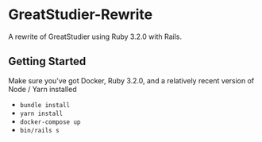 # GreatStudier-Rewrite

A rewrite of GreatStudier using Ruby 3.2.0 with Rails.

## Getting Started

Make sure you've got Docker, Ruby 3.2.0, and a relatively recent version of Node / Yarn installed
- `bundle install`
- `yarn install`
- `docker-compose up`
- `bin/rails s`